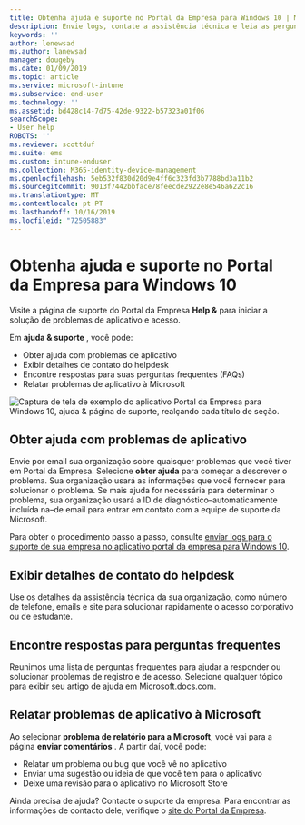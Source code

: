 ```yaml
---
title: Obtenha ajuda e suporte no Portal da Empresa para Windows 10 | Microsoft Docs
description: Envie logs, contate a assistência técnica e leia as perguntas frequentes na página de suporte do Portal da Empresa Help &.
keywords: ''
author: lenewsad
ms.author: lanewsad
manager: dougeby
ms.date: 01/09/2019
ms.topic: article
ms.service: microsoft-intune
ms.subservice: end-user
ms.technology: ''
ms.assetid: bd428c14-7d75-42de-9322-b57323a01f06
searchScope:
- User help
ROBOTS: ''
ms.reviewer: scottduf
ms.suite: ems
ms.custom: intune-enduser
ms.collection: M365-identity-device-management
ms.openlocfilehash: 5eb532f830d20d9e4ff6c323fd3b7788bd3a11b2
ms.sourcegitcommit: 9013f7442bbface78feecde2922e8e546a622c16
ms.translationtype: MT
ms.contentlocale: pt-PT
ms.lasthandoff: 10/16/2019
ms.locfileid: "72505883"
---
```

# <a name="get-help-and-support-in-company-portal-for-windows-10"></a>Obtenha ajuda e suporte no Portal da Empresa para Windows 10

Visite a página de suporte do Portal da Empresa **Help &** para iniciar a solução de problemas de aplicativo e acesso.   

Em **ajuda & suporte** , você pode:  

* Obter ajuda com problemas de aplicativo
* Exibir detalhes de contato do helpdesk
* Encontre respostas para suas perguntas frequentes (FAQs) 
* Relatar problemas de aplicativo à Microsoft

![Captura de tela de exemplo do aplicativo Portal da Empresa para Windows 10, ajuda & página de suporte, realçando cada título de seção.](./media/1812_UCP_Help_Support_sections.png)  

## <a name="get-help-with-app-problems"></a>Obter ajuda com problemas de aplicativo

Envie por email sua organização sobre quaisquer problemas que você tiver em Portal da Empresa. Selecione **obter ajuda** para começar a descrever o problema. Sua organização usará as informações que você fornecer para solucionar o problema. Se mais ajuda for necessária para determinar o problema, sua organização usará a ID de diagnóstico&ndash;automaticamente incluída na&ndash;de email para entrar em contato com a equipe de suporte da Microsoft.  

Para obter o procedimento passo a passo, consulte [enviar logs para o suporte de sua empresa no aplicativo portal da empresa para Windows 10](send-logs-to-your-it-admin-cp-windows.md).  

## <a name="view-helpdesk-contact-details"></a>Exibir detalhes de contato do helpdesk  
Use os detalhes da assistência técnica da sua organização, como número de telefone, emails e site para solucionar rapidamente o acesso corporativo ou de estudante.  

## <a name="find-answers-to-frequently-asked-questions"></a>Encontre respostas para perguntas frequentes  
Reunimos uma lista de perguntas frequentes para ajudar a responder ou solucionar problemas de registro e de acesso. Selecione qualquer tópico para exibir seu artigo de ajuda em Microsoft.docs.com.  

## <a name="report-app-problems-to-microsoft"></a>Relatar problemas de aplicativo à Microsoft  
Ao selecionar **problema de relatório para a Microsoft**, você vai para a página **enviar comentários** . A partir daí, você pode:

* Relatar um problema ou bug que você vê no aplicativo  
* Enviar uma sugestão ou ideia de que você tem para o aplicativo  
* Deixe uma revisão para o aplicativo no Microsoft Store   


Ainda precisa de ajuda? Contacte o suporte da empresa. Para encontrar as informações de contacto dele, verifique o [site do Portal da Empresa](https://go.microsoft.com/fwlink/?linkid=2010980).
